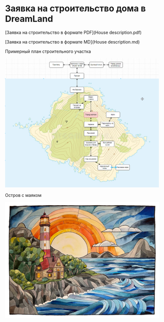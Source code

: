 # Заявка на строительство дома в DreamLand


[Заявка на строительство в формате PDF](House description.pdf)

[Заявка на строительство в формате MD](House description.md)

Примерный план строительного участка

![image-20230820235932429](assets/image-20230820235932429.png)

Остров с маяком

![image-20230821000123439](assets/image-20230821000123439.png)
